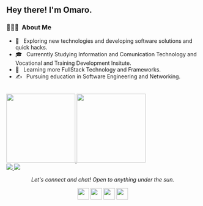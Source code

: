 <!--
**ogeeDeveloper/ogeeDeveloper** is a ✨ _special_ ✨ repository because its `README.md` (this file) appears on your GitHub profile.
### Hi there 👋
Here are some ideas to get you started:

- 🔭 I’m currently working on ...
- 🌱 I’m currently learning ...
- 👯 I’m looking to collaborate on ...
- 🤔 I’m looking for help with ...
- 💬 Ask me about ...
- 📫 How to reach me: ...
- 😄 Pronouns: ...
- ⚡ Fun fact: ...
-->
<h2> Hey there! I'm Omaro.</h2> 

<h3> 👨🏻‍💻 &nbsp;About Me </h3>

- 🤔 &nbsp; Exploring new technologies and developing software solutions and quick hacks.
- 🎓 &nbsp; Currenntly Studying Information and Comunication Technology and Vocational and Training Development Insitute.
- 🌱 &nbsp; Learning more FullStack Technology and Frameworks.
- ✍️ &nbsp; Pursuing education in Software Engineering and Networking.
<br/>

<a href="https://github.com/ogeeDeveloper">
  <img height="180em" src="https://github-readme-stats.vercel.app/api?username=ogeeDeveloper&theme=buefy&show_icons=true" />
  <img height="180em" src="https://github-readme-stats.vercel.app/api/top-langs/?username=ogeeDeveloper&theme=buefy&layout=compact" />
</a>

<br/>
<a href="https://github.com/ogeeDeveloper">
  <img src="https://img.shields.io/github/followers/ogeeDeveloper">
</a>
<a href="https://github.com/ogeeDeveloper">
   <img src="https://komarev.com/ghpvc/?username=ogeeDeveloper">
</a>

<br/>
<p align="center">
  <i>Let's connect and chat! Open to anything under the sun.</i>

  <p align="center">
    <a href="https://twitter.com/DeveloperOgee" alt="Twitter"><img src="https://github.com/nitish-awasthi/nitish-awasthi/blob/master/twitter.png" height="30" width="30"></a>     
    <a href="https://www.linkedin.com/in/ogeedeveloper/" alt="Linkedin"><img src="https://github.com/nitish-awasthi/nitish-awasthi/blob/master/174857.png" height="30" width="30"></a>
  <a href="https://www.instagram.com/meenitish" alt="Instagram"><img src="https://github.com/nitish-awasthi/nitish-awasthi/blob/master/instagram-logo-png-transparent-background-hd-3.png" height="30" width="30"></a>
  <a href="https://dev.to/ogeedeveloper" alt="dev.to"><img src="https://github.com/nitish-awasthi/nitish-awasthi/blob/master/download.png" height="30" width="30"></a>
<!--   <a href="https://codechef.com/anitish_225" alt="Codechef"><img src="https://github.com/nitish-awasthi/nitish-awasthi/blob/master/c5d9fc1e18bcf039f464c2ab6cfb3eb6.jpg" height="30" width="30"></a>
    <a href="mailto:anitish.225@gmail.com" alt="Contact me"><img src="https://github.com/nitish-awasthi/nitish-awasthi/blob/master/gmail-512.webp" height="30" width="30"></a>
    <a href="https://nitishawasthi.com" alt="My site"><img src="https://raw.githubusercontent.com/jayehernandez/jayehernandez/3f5402efef9a0ae89211a6e04609558e862ca616/readme/external-link-line.svg"></a>
  </p>
 -->
